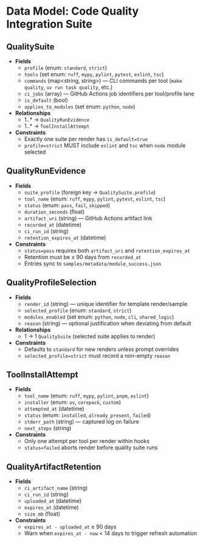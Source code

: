 # Data Model: Code Quality Integration Suite

## QualitySuite
- **Fields**
  - `profile` (enum: `standard`, `strict`)
  - `tools` (set enum: `ruff`, `mypy`, `pylint`, `pytest`, `eslint`, `tsc`)
  - `commands` (map<string, string>) — CLI commands per tool (`make quality`, `uv run task quality`, etc.)
  - `ci_jobs` (array<string>) — GitHub Actions job identifiers per tool/profile lane
  - `is_default` (bool)
  - `applies_to_modules` (set enum: `python`, `node`)
- **Relationships**
  - 1..* -> `QualityRunEvidence`
  - 1..* -> `ToolInstallAttempt`
- **Constraints**
  - Exactly one suite per render has `is_default=true`
  - `profile=strict` MUST include `eslint` and `tsc` when `node` module selected

## QualityRunEvidence
- **Fields**
  - `suite_profile` (foreign key -> `QualitySuite.profile`)
  - `tool_name` (enum: `ruff`, `mypy`, `pylint`, `pytest`, `eslint`, `tsc`)
  - `status` (enum: `pass`, `fail`, `skipped`)
  - `duration_seconds` (float)
  - `artifact_uri` (string) — GitHub Actions artifact link
  - `recorded_at` (datetime)
  - `ci_run_id` (string)
  - `retention_expires_at` (datetime)
- **Constraints**
  - `status=pass` requires both `artifact_uri` and `retention_expires_at`
  - Retention must be ≥ 90 days from `recorded_at`
  - Entries sync to `samples/metadata/module_success.json`

## QualityProfileSelection
- **Fields**
  - `render_id` (string) — unique identifier for template render/sample
  - `selected_profile` (enum: `standard`, `strict`)
  - `modules_enabled` (set enum: `python`, `node`, `cli`, `shared_logic`)
  - `reason` (string) — optional justification when deviating from default
- **Relationships**
  - 1 -> 1 `QualitySuite` (selected suite applies to render)
- **Constraints**
  - Defaults to `standard` for new renders unless prompt overrides
  - `selected_profile=strict` must record a non-empty `reason`

## ToolInstallAttempt
- **Fields**
  - `tool_name` (enum: `ruff`, `mypy`, `pylint`, `pnpm`, `eslint`)
  - `installer` (enum: `uv`, `corepack`, `custom`)
  - `attempted_at` (datetime)
  - `status` (enum: `installed`, `already_present`, `failed`)
  - `stderr_path` (string) — captured log on failure
  - `next_steps` (string)
- **Constraints**
  - Only one attempt per tool per render within hooks
  - `status=failed` aborts render before quality suite runs

## QualityArtifactRetention
- **Fields**
  - `ci_artifact_name` (string)
  - `ci_run_id` (string)
  - `uploaded_at` (datetime)
  - `expires_at` (datetime)
  - `size_mb` (float)
- **Constraints**
  - `expires_at - uploaded_at` ≥ 90 days
  - Warn when `expires_at - now` < 14 days to trigger refresh automation
